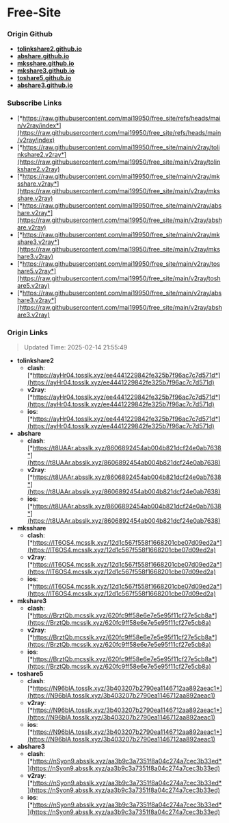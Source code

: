# Free-Site

### Origin Github

- [**tolinkshare2.github.io**](https://github.com/tolinkshare2/tolinkshare2.github.io)
- [**abshare.github.io**](https://github.com/abshare/abshare.github.io)
- [**mksshare.github.io**](https://github.com/mksshare/mksshare.github.io)
- [**mkshare3.github.io**](https://github.com/mkshare3/mkshare3.github.io)
- [**toshare5.github.io**](https://github.com/toshare5/toshare5.github.io)
- [**abshare3.github.io**](https://github.com/abshare3/abshare3.github.io)

### Subscribe Links

- [*https://raw.githubusercontent.com/mai19950/free_site/refs/heads/main/v2ray/index*](https://raw.githubusercontent.com/mai19950/free_site/refs/heads/main/v2ray/index)
- [*https://raw.githubusercontent.com/mai19950/free_site/main/v2ray/tolinkshare2.v2ray*](https://raw.githubusercontent.com/mai19950/free_site/main/v2ray/tolinkshare2.v2ray)
- [*https://raw.githubusercontent.com/mai19950/free_site/main/v2ray/mksshare.v2ray*](https://raw.githubusercontent.com/mai19950/free_site/main/v2ray/mksshare.v2ray)
- [*https://raw.githubusercontent.com/mai19950/free_site/main/v2ray/abshare.v2ray*](https://raw.githubusercontent.com/mai19950/free_site/main/v2ray/abshare.v2ray)
- [*https://raw.githubusercontent.com/mai19950/free_site/main/v2ray/mkshare3.v2ray*](https://raw.githubusercontent.com/mai19950/free_site/main/v2ray/mkshare3.v2ray)
- [*https://raw.githubusercontent.com/mai19950/free_site/main/v2ray/toshare5.v2ray*](https://raw.githubusercontent.com/mai19950/free_site/main/v2ray/toshare5.v2ray)
- [*https://raw.githubusercontent.com/mai19950/free_site/main/v2ray/abshare3.v2ray*](https://raw.githubusercontent.com/mai19950/free_site/main/v2ray/abshare3.v2ray)

### Origin Links

> Updated Time: 2025-02-14 21:55:49

- **tolinkshare2**
  - **clash**: [*https://ayHr04.tosslk.xyz/ee4441229842fe325b7f96ac7c7d571d*](https://ayHr04.tosslk.xyz/ee4441229842fe325b7f96ac7c7d571d)
  - **v2ray**: [*https://ayHr04.tosslk.xyz/ee4441229842fe325b7f96ac7c7d571d*](https://ayHr04.tosslk.xyz/ee4441229842fe325b7f96ac7c7d571d)
  - **ios**: [*https://ayHr04.tosslk.xyz/ee4441229842fe325b7f96ac7c7d571d*](https://ayHr04.tosslk.xyz/ee4441229842fe325b7f96ac7c7d571d)
- **abshare**
  - **clash**: [*https://t8UAAr.absslk.xyz/8606892454ab004b821dcf24e0ab7638*](https://t8UAAr.absslk.xyz/8606892454ab004b821dcf24e0ab7638)
  - **v2ray**: [*https://t8UAAr.absslk.xyz/8606892454ab004b821dcf24e0ab7638*](https://t8UAAr.absslk.xyz/8606892454ab004b821dcf24e0ab7638)
  - **ios**: [*https://t8UAAr.absslk.xyz/8606892454ab004b821dcf24e0ab7638*](https://t8UAAr.absslk.xyz/8606892454ab004b821dcf24e0ab7638)
- **mksshare**
  - **clash**: [*https://lT6OS4.mcsslk.xyz/12d1c567f558f1668201cbe07d09ed2a*](https://lT6OS4.mcsslk.xyz/12d1c567f558f1668201cbe07d09ed2a)
  - **v2ray**: [*https://lT6OS4.mcsslk.xyz/12d1c567f558f1668201cbe07d09ed2a*](https://lT6OS4.mcsslk.xyz/12d1c567f558f1668201cbe07d09ed2a)
  - **ios**: [*https://lT6OS4.mcsslk.xyz/12d1c567f558f1668201cbe07d09ed2a*](https://lT6OS4.mcsslk.xyz/12d1c567f558f1668201cbe07d09ed2a)
- **mkshare3**
  - **clash**: [*https://BrztQb.mcsslk.xyz/620fc9ff58e6e7e5e95f11cf27e5cb8a*](https://BrztQb.mcsslk.xyz/620fc9ff58e6e7e5e95f11cf27e5cb8a)
  - **v2ray**: [*https://BrztQb.mcsslk.xyz/620fc9ff58e6e7e5e95f11cf27e5cb8a*](https://BrztQb.mcsslk.xyz/620fc9ff58e6e7e5e95f11cf27e5cb8a)
  - **ios**: [*https://BrztQb.mcsslk.xyz/620fc9ff58e6e7e5e95f11cf27e5cb8a*](https://BrztQb.mcsslk.xyz/620fc9ff58e6e7e5e95f11cf27e5cb8a)
- **toshare5**
  - **clash**: [*https://N96blA.tosslk.xyz/3b403207b2790ea1146712aa892aeac1*](https://N96blA.tosslk.xyz/3b403207b2790ea1146712aa892aeac1)
  - **v2ray**: [*https://N96blA.tosslk.xyz/3b403207b2790ea1146712aa892aeac1*](https://N96blA.tosslk.xyz/3b403207b2790ea1146712aa892aeac1)
  - **ios**: [*https://N96blA.tosslk.xyz/3b403207b2790ea1146712aa892aeac1*](https://N96blA.tosslk.xyz/3b403207b2790ea1146712aa892aeac1)
- **abshare3**
  - **clash**: [*https://nSyon9.absslk.xyz/aa3b9c3a7351f8a04c274a7cec3b33ed*](https://nSyon9.absslk.xyz/aa3b9c3a7351f8a04c274a7cec3b33ed)
  - **v2ray**: [*https://nSyon9.absslk.xyz/aa3b9c3a7351f8a04c274a7cec3b33ed*](https://nSyon9.absslk.xyz/aa3b9c3a7351f8a04c274a7cec3b33ed)
  - **ios**: [*https://nSyon9.absslk.xyz/aa3b9c3a7351f8a04c274a7cec3b33ed*](https://nSyon9.absslk.xyz/aa3b9c3a7351f8a04c274a7cec3b33ed)
